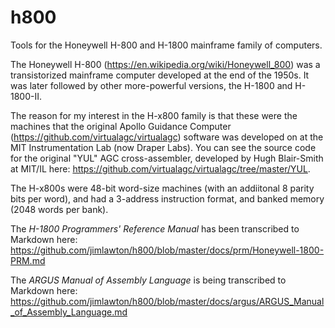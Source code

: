 # h800
Tools for the Honeywell H-800 and H-1800 mainframe family of computers.

The Honeywell H-800 (https://en.wikipedia.org/wiki/Honeywell_800) was a transistorized mainframe computer developed at the end of the 1950s. It was later followed by other more-powerful versions, the H-1800 and H-1800-II. 

The reason for my interest in the H-x800 family is that these were the machines that the original Apollo Guidance Computer (https://github.com/virtualagc/virtualagc) software was developed on at the MIT Instrumentation Lab (now Draper Labs). You can see the source code for the original "YUL" AGC cross-assembler, developed by Hugh Blair-Smith at MIT/IL here: https://github.com/virtualagc/virtualagc/tree/master/YUL.

The H-x800s were 48-bit word-size machines (with an addiitonal 8 parity bits per word), and had a 3-address instruction format, and banked memory (2048 words per bank). 

The _H-1800 Programmers' Reference Manual_ has been transcribed to Markdown here:
https://github.com/jimlawton/h800/blob/master/docs/prm/Honeywell-1800-PRM.md

The _ARGUS Manual of Assembly Language_ is being transcribed to Markdown here:
https://github.com/jimlawton/h800/blob/master/docs/argus/ARGUS_Manual_of_Assembly_Language.md
